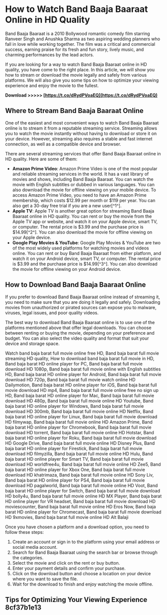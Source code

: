 
 
# How to Watch Band Baaja Baaraat Online in HD Quality
 
Band Baaja Baaraat is a 2010 Bollywood romantic comedy film starring Ranveer Singh and Anushka Sharma as two aspiring wedding planners who fall in love while working together. The film was a critical and commercial success, earning praise for its fresh and fun story, lively music, and charming performances by the lead actors.
 
If you are looking for a way to watch Band Baaja Baaraat online in HD quality, you have come to the right place. In this article, we will show you how to stream or download the movie legally and safely from various platforms. We will also give you some tips on how to optimize your viewing experience and enjoy the movie to the fullest.
 
**Download >>>>> [https://t.co/dRydPVoaEQ](https://t.co/dRydPVoaEQ)**


 
## Where to Stream Band Baaja Baaraat Online
 
One of the easiest and most convenient ways to watch Band Baaja Baaraat online is to stream it from a reputable streaming service. Streaming allows you to watch the movie instantly without having to download or store it on your device. However, streaming also requires a stable and fast internet connection, as well as a compatible device and browser.
 
There are several streaming services that offer Band Baaja Baaraat online in HD quality. Here are some of them:
 
- **Amazon Prime Video**: Amazon Prime Video is one of the most popular and reliable streaming services in the world. It has a vast library of movies and shows, including Band Baaja Baaraat. You can watch the movie with English subtitles or dubbed in various languages. You can also download the movie for offline viewing on your mobile device. To access Amazon Prime Video, you need to have an Amazon Prime membership, which costs $12.99 per month or $119 per year. You can also get a 30-day free trial if you are a new user[^1^].
- **Apple TV**: Apple TV is another great option for streaming Band Baaja Baaraat online in HD quality. You can rent or buy the movie from the Apple TV app or website, and watch it on your Apple device, smart TV, or computer. The rental price is $3.99 and the purchase price is $14.99[^2^]. You can also download the movie for offline viewing on your Apple device.
- **Google Play Movies & YouTube**: Google Play Movies & YouTube are two of the most widely used platforms for watching movies and videos online. You can rent or buy Band Baaja Baaraat from either platform, and watch it on your Android device, smart TV, or computer. The rental price is $3.99 and the purchase price is $14.99[^3^]. You can also download the movie for offline viewing on your Android device.

## How to Download Band Baaja Baaraat Online
 
If you prefer to download Band Baaja Baaraat online instead of streaming it, you need to make sure that you are doing it legally and safely. Downloading movies from unauthorized or pirated sources can expose you to malware, viruses, legal issues, and poor quality videos.
 
The best way to download Band Baaja Baaraat online is to use one of the platforms mentioned above that offer legal downloads. You can choose between renting or buying the movie, depending on your preference and budget. You can also select the video quality and format that suit your device and storage space.
 
Watch band baja barat full movie online free HD,  Band baja barat full movie streaming HD quality,  How to download band baja barat full movie in HD,  Band baja barat HD online player for PC,  Band baja barat full movie download HD 1080p,  Band baja barat full movie online with English subtitles HD,  Band baja barat HD online player for Android,  Band baja barat full movie download HD 720p,  Band baja barat full movie watch online HD Dailymotion,  Band baja barat HD online player for iOS,  Band baja barat full movie download HD mp4,  Band baja barat full movie online free no sign up HD,  Band baja barat HD online player for Mac,  Band baja barat full movie download HD 480p,  Band baja barat full movie online HD Youtube,  Band baja barat HD online player for Windows,  Band baja barat full movie download HD 300mb,  Band baja barat full movie online HD Netflix,  Band baja barat HD online player for Linux,  Band baja barat full movie download HD filmywap,  Band baja barat full movie online HD Amazon Prime,  Band baja barat HD online player for Chromebook,  Band baja barat full movie download HD torrent,  Band baja barat full movie online HD Hotstar,  Band baja barat HD online player for Roku,  Band baja barat full movie download HD Google Drive,  Band baja barat full movie online HD Disney Plus,  Band baja barat HD online player for Firestick,  Band baja barat full movie download HD filmyzilla,  Band baja barat full movie online HD Hulu,  Band baja barat HD online player for Smart TV,  Band baja barat full movie download HD worldfree4u,  Band baja barat full movie online HD Zee5,  Band baja barat HD online player for Xbox One,  Band baja barat full movie download HD khatrimaza,  Band baja barat full movie online HD Sony Liv,  Band baja barat HD online player for PS4,  Band baja barat full movie download HD pagalworld,  Band baja barat full movie online HD Voot,  Band baja barat HD online player for Switch,  Band baja barat full movie download HD bolly4u,  Band baja barat full movie online HD MX Player,  Band baja barat HD online player for VR headset,  Band baja barat full movie download HD moviescounter,  Band baja barat full movie online HD Eros Now,  Band baja barat HD online player for Chromecast,  Band baja barat full movie download HD 9xmovies,  Band baja barat full movie online HD Alt Balaji
 
Once you have chosen a platform and a download option, you need to follow these steps:

1. Create an account or sign in to the platform using your email address or social media account.
2. Search for Band Baaja Baaraat using the search bar or browse through the categories.
3. Select the movie and click on the rent or buy button.
4. Enter your payment details and confirm your purchase.
5. Click on the download button and choose a location on your device where you want to save the file.
6. Wait for the download to finish and enjoy watching the movie offline.

## Tips for Optimizing Your Viewing Experience 8cf37b1e13


